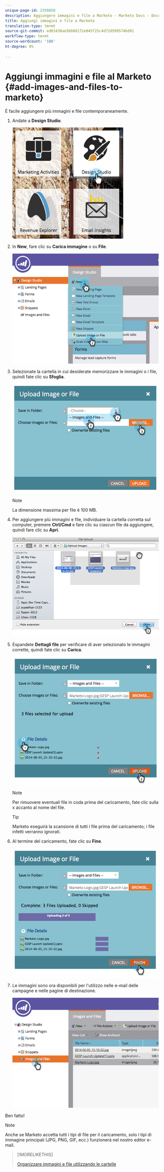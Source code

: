 ```yaml
---
unique-page-id: 2359858
description: Aggiungere immagini e file a Marketo - Marketo Docs - Documentazione prodotto
title: Aggiungi immagini e file a Marketo
translation-type: tm+mt
source-git-commit: ed83438ae5660d172e845f25c4d72d599574bd91
workflow-type: tm+mt
source-wordcount: '188'
ht-degree: 0%

---
```



# Aggiungi immagini e file al Marketo {#add-images-and-files-to-marketo}

È facile aggiungere più immagini e file contemporaneamente.

1. Andate a **Design Studio**.

   ![](assets/designstudio.png)

1. In **New**, fare clic su **Carica immagine** o su **File**.

   ![](assets/image2014-9-15-18-3a5-3a33.png)

1. Selezionate la cartella in cui desiderate memorizzare le immagini o i file, quindi fate clic su **Sfoglia**.

   ![](assets/image2014-9-15-18-3a6-3a21.png)

   >[!NOTE]
   >
   >La dimensione massima per file è 100 MB.

1. Per aggiungere più immagini e file, individuare la cartella corretta sul computer, premere **Ctrl/Cmd** e fare clic su ciascun file da aggiungere, quindi fare clic su **Apri**.

   ![](assets/image2014-9-15-18-3a6-3a58.png)

1. Espandete **Dettagli file** per verificare di aver selezionato le immagini corrette, quindi fate clic su **Carica**.

   ![](assets/image2014-9-15-18-3a7-3a22.png)

   >[!NOTE]
   >
   >Per rimuovere eventuali file in coda prima del caricamento, fate clic sulla x accanto al nome del file.

   >[!TIP]
   >
   >Marketo eseguirà la scansione di tutti i file prima del caricamento; i file infetti verranno ignorati.

1. Al termine del caricamento, fate clic su **Fine**.

   ![](assets/image2014-9-15-18-3a8-3a34.png)

1. Le immagini sono ora disponibili per l&#39;utilizzo nelle e-mail delle campagne e nelle pagine di destinazione.

   ![](assets/image2014-9-15-18-3a8-3a45.png)

Ben fatto!

>[!NOTE]
>
>Anche se Marketo accetta tutti i tipi di file per il caricamento, solo i tipi di immagine principali (JPG, PNG, GIF, ecc.) funzionerà nel nostro editor e-mail.

>[!MORELIKETHIS]
>
>[Organizzare immagini e file utilizzando le cartelle](/help/marketo/product-docs/demand-generation/images-and-files/organize-your-images-and-files-using-folders.md)
